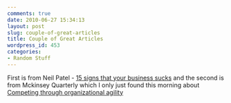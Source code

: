 ```yaml
---
comments: true
date: 2010-06-27 15:34:13
layout: post
slug: couple-of-great-articles
title: Couple of Great Articles
wordpress_id: 453
categories:
- Random Stuff
---
```


First is from Neil Patel - [15 signs that your business sucks](http://www.quicksprout.com/2010/06/23/15-warning-signs-that-your-business-sucks/) and the second is from Mckinsey Quarterly which I only just found this morning about [Competing through organizational agility](https://www.mckinseyquarterly.com/Strategy/Strategic_Thinking/Competing_through_organizational_agility_2488)

